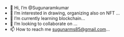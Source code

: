 - 👋 Hi, I’m @Sugunaramkumar
- 👀 I’m interested in drawing, organizing also on NFT ...
- 🌱 I’m currently learning blockchain...
- 💞️ I’m looking to collaborate on ...
- 📫 How to reach me sugunarms85@gmail.com...

<!---
Sugunaramkumar/Sugunaramkumar is a ✨ special ✨ repository because its `README.md` (this file) appears on your GitHub profile.
You can click the Preview link to take a look at your changes.
--->
